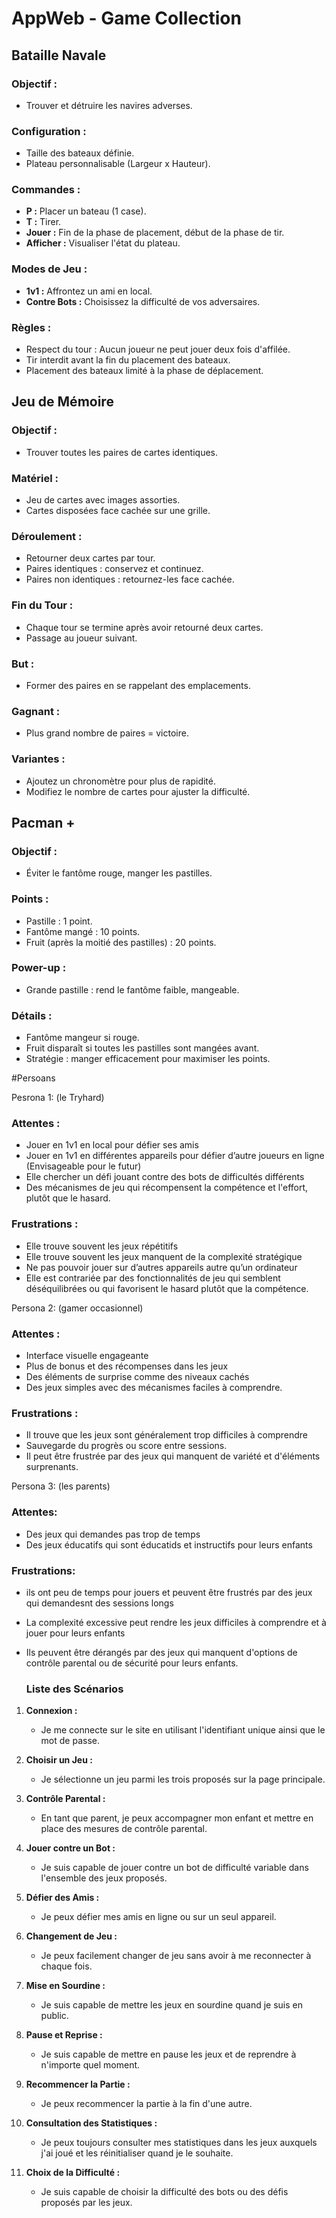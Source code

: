# AppWeb - Game Collection

## Bataille Navale
### Objectif :
- Trouver et détruire les navires adverses.
### Configuration :
- Taille des bateaux définie.
- Plateau personnalisable (Largeur x Hauteur).
### Commandes :
- **P :** Placer un bateau (1 case).
- **T :** Tirer.
- **Jouer :** Fin de la phase de placement, début de la phase de tir.
- **Afficher :** Visualiser l'état du plateau.
### Modes de Jeu :
- **1v1 :** Affrontez un ami en local.
- **Contre Bots :** Choisissez la difficulté de vos adversaires.
### Règles :
- Respect du tour : Aucun joueur ne peut jouer deux fois d'affilée.
- Tir interdit avant la fin du placement des bateaux.
- Placement des bateaux limité à la phase de déplacement.

## Jeu de Mémoire
### Objectif :
- Trouver toutes les paires de cartes identiques.
### Matériel :
- Jeu de cartes avec images assorties.
- Cartes disposées face cachée sur une grille.
### Déroulement :
- Retourner deux cartes par tour.
- Paires identiques : conservez et continuez.
- Paires non identiques : retournez-les face cachée.
### Fin du Tour :
- Chaque tour se termine après avoir retourné deux cartes.
- Passage au joueur suivant.
### But :
- Former des paires en se rappelant des emplacements.
### Gagnant :
- Plus grand nombre de paires = victoire.
### Variantes :
- Ajoutez un chronomètre pour plus de rapidité.
- Modifiez le nombre de cartes pour ajuster la difficulté.

## Pacman +
### Objectif :
- Éviter le fantôme rouge, manger les pastilles.
### Points :
- Pastille : 1 point.
- Fantôme mangé : 10 points.
- Fruit (après la moitié des pastilles) : 20 points.
### Power-up :
- Grande pastille : rend le fantôme faible, mangeable.
### Détails :
- Fantôme mangeur si rouge.
- Fruit disparaît si toutes les pastilles sont mangées avant.
- Stratégie : manger efficacement pour maximiser les points.


#Persoans

Pesrona 1: (le Tryhard)
### Attentes :
- Jouer en 1v1 en local pour défier ses amis
- Jouer en 1v1 en différentes appareils pour défier d’autre joueurs en ligne (Envisageable pour le futur)
- Elle chercher un défi jouant contre des bots de difficultés différents 
- Des mécanismes de jeu qui récompensent la compétence et l'effort, plutôt que le hasard. 

### Frustrations :
- Elle trouve souvent les jeux répétitifs
- Elle trouve souvent les jeux manquent de la complexité stratégique 
- Ne pas pouvoir jouer sur d’autres appareils autre qu’un ordinateur
- Elle est contrariée par des fonctionnalités de jeu qui semblent déséquilibrées ou qui favorisent le hasard plutôt que la compétence.

Persona 2: (gamer occasionnel)
### Attentes :
- Interface visuelle engageante
- Plus de bonus et des récompenses dans les jeux
- Des éléments de surprise comme des niveaux cachés
- Des jeux simples avec des mécanismes faciles à comprendre.

### Frustrations :
- Il trouve que les jeux sont généralement trop difficiles à comprendre 
- Sauvegarde du progrès ou score entre sessions.
- Il peut être frustrée par des jeux qui manquent de variété et d'éléments surprenants.

Persona 3: (les parents)
### Attentes:
- Des jeux qui demandes pas trop de temps
- Des jeux éducatifs qui sont éducatids et instructifs pour leurs enfants

### Frustrations:
- ils ont peu de temps pour jouers et peuvent être frustrés par des jeux qui demandesnt des sessions longs
- La complexité excessive peut rendre les jeux difficiles à comprendre et à jouer pour leurs enfants
- Ils peuvent être dérangés par des jeux qui manquent d'options de contrôle parental ou de sécurité pour leurs enfants.

  ### Liste des Scénarios

1. **Connexion :** 
   - Je me connecte sur le site en utilisant l'identifiant unique ainsi que le mot de passe.

2. **Choisir un Jeu :**
   - Je sélectionne un jeu parmi les trois proposés sur la page principale.

3. **Contrôle Parental :**
   - En tant que parent, je peux accompagner mon enfant et mettre en place des mesures de contrôle parental.

4. **Jouer contre un Bot :**
   - Je suis capable de jouer contre un bot de difficulté variable dans l'ensemble des jeux proposés.

5. **Défier des Amis :**
   - Je peux défier mes amis en ligne ou sur un seul appareil.

6. **Changement de Jeu :**
   - Je peux facilement changer de jeu sans avoir à me reconnecter à chaque fois.

7. **Mise en Sourdine :**
   - Je suis capable de mettre les jeux en sourdine quand je suis en public.

8. **Pause et Reprise :**
   - Je suis capable de mettre en pause les jeux et de reprendre à n'importe quel moment.

9. **Recommencer la Partie :**
   - Je peux recommencer la partie à la fin d'une autre.

10. **Consultation des Statistiques :**
    - Je peux toujours consulter mes statistiques dans les jeux auxquels j'ai joué et les réinitialiser quand je le souhaite.

11. **Choix de la Difficulté :**
    - Je suis capable de choisir la difficulté des bots ou des défis proposés par les jeux.
